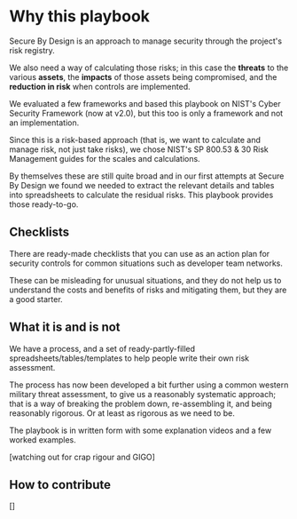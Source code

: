 # Why this playbook

Secure By Design is an approach to manage security through the project's risk registry. 

We also need a way of calculating those risks; in this case the **threats** to the various **assets**, the **impacts** of those assets being compromised, and the **reduction in risk** when controls are implemented.

We evaluated a few frameworks and based this playbook on NIST's Cyber Security Framework (now at v2.0), but this too is only a framework and not an implementation. 

Since this is a risk-based approach (that is, we want to calculate and manage risk, not just take risks), we chose NIST's SP 800.53 & 30 Risk Management guides for the scales and calculations. 

By themselves these are still quite broad and in our first attempts at Secure By Design we found we needed to extract the relevant details and tables into spreadsheets to calculate the residual risks.  This playbook provides those ready-to-go. 

## Checklists

There are ready-made checklists that you can use as an action plan for security controls for common situations such as developer team networks. 

These can be misleading for unusual situations, and they do not help us to understand the costs and benefits of risks and mitigating them, but they are a good starter.


## What it is and is not
We have a process, and a set of ready-partly-filled spreadsheets/tables/templates to help people write their own risk assessment.

The process has now been developed a bit further using a common western military threat assessment, to give us a reasonably systematic approach; that is a way of breaking the problem down, re-assembling it, and being reasonably rigorous. Or at least as rigorous as we need to be.

The playbook is in written form with some explanation videos and a few worked examples.

[watching out for crap rigour and GIGO\]

## How to contribute

[] 
